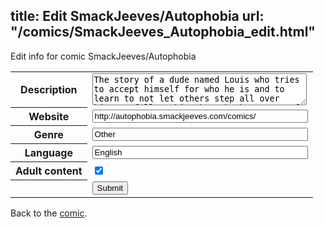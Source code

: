 title: Edit SmackJeeves/Autophobia
url: "/comics/SmackJeeves_Autophobia_edit.html"
---
Edit info for comic SmackJeeves/Autophobia

<form name="comic" action="http://gaepostmail.appspot.com/comic/" method="post">
<table class="comicinfo">
<tr>
<th>Description</th><td><textarea name="description" cols="40" rows="3">The story of a dude named Louis who tries to accept himself for who he is and to learn to not let others step all over him. It follows him through the course of his life and the relationships he builds with others, particularly with his classmate Daniel. [Updates every other Sunday] --- Warning: gay ppl, straight ppl, a plethora of dialogue, profanity, sexual themes/content, and an absurd amount of fluff. /Mature content is on for some of the future themes explored, but there's nothing explicit./</textarea></td>
</tr>
<tr>
<th>Website</th><td><input type="text" name="url" value="http://autophobia.smackjeeves.com/comics/" size="40"/></td>
</tr>
<tr>
<th>Genre</th><td><input type="text" name="genre" value="Other" size="40"/></td>
</tr>
<tr>
<th>Language</th><td><input type="text" name="language" value="English" size="40"/></td>
</tr>
<tr>
<th>Adult content</th><td><input type="checkbox" name="adult" value="adult" checked="checked"/></td>
</tr>
<tr>
<th></th><td>
<input type="hidden" name="comic" value="SmackJeeves_Autophobia" />
<input type="submit" name="submit" value="Submit" />
</td>
</tr>
</table>
</form>

Back to the [comic](SmackJeeves_Autophobia.html).

